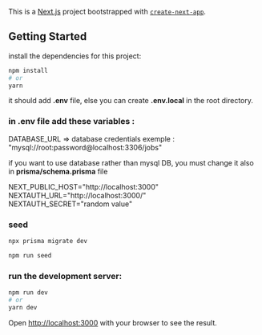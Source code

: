 This is a [Next.js](https://nextjs.org/) project bootstrapped with [`create-next-app`](https://github.com/vercel/next.js/tree/canary/packages/create-next-app).

## Getting Started

install the dependencies for this project:
 ```bash
 npm install
 # or
 yarn
 ```
it should add **.env** file, else you can create **.env.local** in the root directory.

### in .env file add these variables :

DATABASE_URL => database credentials
exemple : "mysql://root:password@localhost:3306/jobs"

if you want to use database rather than mysql DB, you must change it also in **prisma/schema.prisma** file

NEXT_PUBLIC_HOST="http://localhost:3000" <br />
NEXTAUTH_URL="http://localhost:3000/" <br />
NEXTAUTH_SECRET="random value"

### seed
 ```bash
 npx prisma migrate dev
 
 npm run seed
 ```

### run the development server:

```bash
npm run dev
# or
yarn dev
```

Open [http://localhost:3000](http://localhost:3000) with your browser to see the result.


